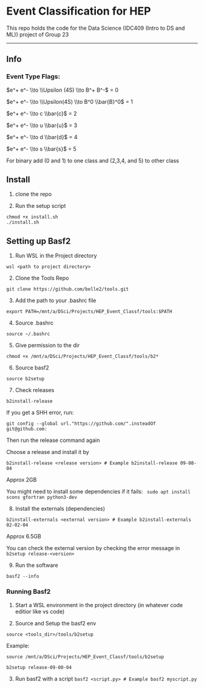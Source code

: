 # Event Classification for HEP

This repo holds the code for the Data Science (IDC409 (Intro to DS and ML)) project of Group 23 

-----------

## Info

### Event Type Flags:

$e^+ e^- \\to \\Upsilon (4S) \\to B^+ B^-$ = 0

$e^+ e^- \\to \\Upsilon(4S) \\to B^0 \\bar{B}^0$ = 1

$e^+ e^- \\to c \\bar{c}$ = 2

$e^+ e^- \\to u \\bar{u}$ = 3

$e^+ e^- \\to d \\bar{d}$ = 4

$e^+ e^- \\to s \\bar{s}$ = 5

For binary add (0 and 1) to one class and (2,3,4, and 5) to other class


## Install
1. clone the repo

2. Run the setup script
```
chmod +x install.sh
./install.sh
```


## Setting up Basf2

1. Run WSL in the Project directory

`wsl <path to project directory>`

2. Clone the Tools Repo

`git clone https://github.com/belle2/tools.git`

3. Add the path to your .bashrc file

`export PATH=/mnt/a/DSci/Projects/HEP_Event_Classf/tools:$PATH`

4. Source .bashrc

`source ~/.bashrc`

5. Give permission to the dir

`chmod +x /mnt/a/DSci/Projects/HEP_Event_Classf/tools/b2*`

6. Source basf2

`source b2setup`

7. Check releases

`b2install-release`

If you get a SHH error, run:

`git config --global url."https://github.com/".insteadOf git@github.com:`

Then run the release command again

Choose a release and install it by 

`b2install-release <release version> # Example b2install-release 09-08-04`

Approx 2GB

You might need to install some dependencies if it fails: ` sudo apt install scons gfortran python3-dev`

8. Install the externals (dependencies)

`b2install-externals <external version> # Example b2install-externals 02-02-04`

Approx 6.5GB

You can check the external version by checking the error message in `b2setup release-<version>`

9. Run the software

`basf2 --info`

### Running Basf2

1. Start a WSL environment in the project directory (in whatever code editior like vs code)

2. Source and Setup the basf2 env

`source <tools_dir>/tools/b2setup`

Example:

`source /mnt/a/DSci/Projects/HEP_Event_Classf/tools/b2setup`

`b2setup release-09-00-04`

3. Run basf2 with a script
`basf2 <script.py> # Example basf2 myscript.py`

